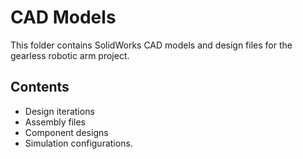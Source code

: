 # CAD Models

This folder contains SolidWorks CAD models and design files for the gearless robotic arm project.

## Contents
- Design iterations
- Assembly files
- Component designs
- Simulation configurations.
